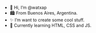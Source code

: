 - 👋 Hi, I’m @watxap
- 🏙️ From Buenos Aires, Argentina.
- ✨ I’m want to create some cool stuff.
- 🧉 Currently learning HTML, CSS and JS.

<!---
watxap/watxap is a ✨ special ✨ repository because its `README.md` (this file) appears on your GitHub profile.
You can click the Preview link to take a look at your changes.
--->
